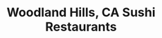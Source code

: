 ---
layout: city
title: Woodland Hills, CA Sushi Restaurants
permalink: /california/woodland-hills/
stateAbbr: CA
stateName: California
cityName: Woodland Hills

---